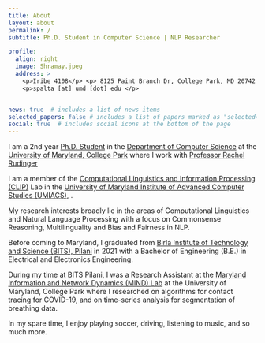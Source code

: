 ```yaml
---
title: About
layout: about
permalink: /
subtitle: Ph.D. Student in Computer Science | NLP Researcher

profile:
  align: right
  image: Shramay.jpeg
  address: >
    <p>Iribe 4108</p> <p> 8125 Paint Branch Dr, College Park, MD 20742 </p>
    <p>spalta [at] umd [dot] edu </p>


news: true  # includes a list of news items
selected_papers: false # includes a list of papers marked as "selected={true}"
social: true  # includes social icons at the bottom of the page
---
```

I am a 2nd year [Ph.D. Student](https://www.cs.umd.edu/people/spalta) in the [Department of Computer Science](https://www.cs.umd.edu) at the [University of Maryland, College Park](https://www.umd.edu/) where I work with [Professor Rachel Rudinger](https://rudinger.github.io)

I am a member of the [Computational Linguistics and Information Processing (CLIP)](https://wiki.umiacs.umd.edu/clip/index.php/Main_Page) Lab in the [University of Maryland Institute of Advanced Computer Studies (UMIACS)](https://www.umiacs.umd.edu), . 

My research interests broadly lie in the areas of Computational Linguistics and Natural Language Processing with a focus on Commonsense Reasoning, Multilinguality and Bias and Fairness in NLP. 

Before coming to Maryland, I graduated from [Birla Institute of Technology and Science (BITS), Pilani](https://www.bits-pilani.ac.in/Pilani/index.aspx) in 2021 with a Bachelor of Engineering (B.E.) in Electrical and Electronics Engineering.

During my time at BITS Pilani, I was a Research Assistant at the [Maryland Information and Network Dynamics (MIND) Lab](http://mindlab.cs.umd.edu) at the University of Maryland, College Park where I researched on algorithms for contact tracing for COVID-19, and on time-series analysis for segmentation of breathing data. 

<!-- I also worked with the [International Digital Health & AI Research Collaborative (I-DAIR)](https://www.i-dair.org) in Geneva as a NLP Research intern. Before that, I was a Data Science Intern and Onsite Data Technician for [TurnoutNow LLC](https://www.turnoutnow.com). -->

In my spare time, I enjoy playing soccer, driving, listening to music, and so much more.

<!-- Put your address / P.O. box / other info right below your picture. You can also disable any these elements by editing `profile` property of the YAML header of your `_pages/about.md`. Edit `_bibliography/papers.bib` and Jekyll will render your [publications page](/al-folio/publications/) automatically.

Link to your social media connections, too. This theme is set up to use [Font Awesome icons](http://fortawesome.github.io/Font-Awesome/) and [Academicons](https://jpswalsh.github.io/academicons/), like the ones below. Add your Facebook, Twitter, LinkedIn, Google Scholar, or just disable all of them. -->
